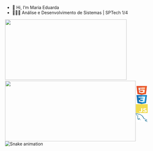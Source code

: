 - 👋 Hi, I’m Maria Eduarda
- 👩🏻‍💻 Análise e Desenvolvimento de Sistemas | SPTech 1/4

<div>
  <img  height="200" width="400em" src="https://github-readme-stats.vercel.app/api?username=eduardaguardiao&show_icons=true&theme=jolly&include_all_commits=true&count_private=true"/>
  <img align="left" height="200" width="430em"  src="https://github-readme-stats.vercel.app/api/top-langs/?username=eduardaguardiao&layout=compact&langs_count=16&theme=jolly"/>
</div> 

<div style="display: inline_block"><br>
  <img align="center" alt="HTML" height="30" width="40" src="https://raw.githubusercontent.com/devicons/devicon/master/icons/html5/html5-original.svg">
  <img align="center" alt="CSS" height="30" width="40" src="https://raw.githubusercontent.com/devicons/devicon/master/icons/css3/css3-original.svg">
  <img align="center" alt="JS" height="30" width="40" src="https://raw.githubusercontent.com/devicons/devicon/master/icons/javascript/javascript-plain.svg">
  <img align="center" alt="Mysql" height="30" width="40" src="https://raw.githubusercontent.com/devicons/devicon/master/icons/mysql/mysql-original.svg">
</div>


![Snake animation](https://github.com/LuigiGF/LuigiGF/blob/output/github-contribution-grid-snake.svg)
